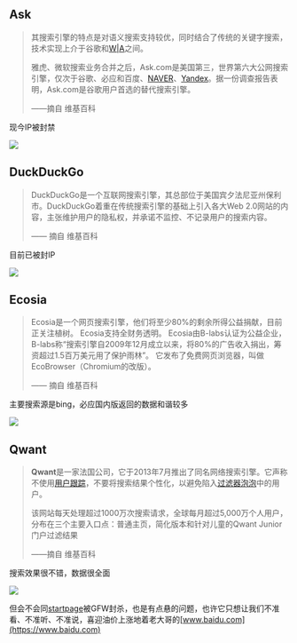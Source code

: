 ## Ask

> 其搜索引擎的特点是对语义搜索支持较优，同时结合了传统的关键字搜索，技术实现上介于谷歌和[W|A](https://zh.wikipedia.org/wiki/Wolfram_Alpha)之间。
>
> 雅虎、微软搜索业务合并之后，Ask.com是美国第三，世界第六大公网搜索引擎，仅次于谷歌、必应和百度、[NAVER](https://zh.wikipedia.org/wiki/NAVER)、[Yandex](https://zh.wikipedia.org/wiki/Yandex)。据一份调查报告表明，Ask.com是谷歌用户首选的替代搜索引擎。
>
> ——摘自 维基百科

现今IP被封禁

<!-- ![](https://ipfs.io/ipfs/QmY2qrPY83q7qU4KHPC2D4tynwgj3ikCnNmPtEHzXfa3SH?1.png) -->

![](https://i.postimg.cc/3xDQ39nS/2018-04-30-140950.png)

## DuckDuckGo

> DuckDuckGo是一个互联网搜索引擎，其总部位于美国宾夕法尼亚州保利市。DuckDuckGo着重在传统搜索引擎的基础上引入各大Web 2.0网站的内容，主张维护用户的隐私权，并承诺不监控、不记录用户的搜索内容。
>
>—— 摘自 维基百科

目前已被封IP

<!-- ![](http://ipfs.io/ipfs/QmUGinkyFHMaec77wF72s5qz9rh1YBJvzC4ZiMjY5XGjri?4.png) -->

![](https://i.postimg.cc/C5K9X4R4/2018-04-30-135848.png)

## Ecosia

> Ecosia是一个网页搜索引擎，他们将至少80%的剩余所得公益捐献，目前正关注植树。 Ecosia支持全财务透明。 Ecosia由B-labs认证为公益企业，B-labs称“搜索引擎自2009年12月成立以来，将80%的广告收入捐出，筹资超过1.5百万美元用了保护雨林”。 它发布了免费网页浏览器，叫做EcoBrowser（Chromium的改版）。
>
>—— 摘自 维基百科

主要搜索源是bing，必应国内版返回的数据和谐较多

<!-- ![](https://ipfs.io/ipfs/QmNQ5qgTaaT1A4q7cwqYinbvi3nzC4qaA4reEhZfnBaFGa?4.png) -->

![](https://i.postimg.cc/NFLPpfnJ/2018-04-28-210623.png)

## Qwant

> **Qwant**是一家法国公司，它于2013年7月推出了同名网络搜索引擎。它声称不使用[用户跟踪](https://en.wikipedia.org/wiki/Website_visitor_tracking)，不要将搜索结果个性化，以避免陷入[过滤器泡泡](https://en.wikipedia.org/wiki/Filter_bubble)中的用户。
>
> 该网站每天处理超过1000万次搜索请求，全球每月超过5,000万个人用户，分布在三个主要入口点：普通主页，简化版本和针对儿童的Qwant Junior门户过滤结果 
>
> ——摘自 维基百科

搜索效果很不错，数据很全面

<!-- ![](https://ipfs.io/ipfs/QmZbGQihNC8zKhBxFxNc7jWtF3qML4jfjXE7aCwozQRQPg?1.png) -->

![](https://i.postimg.cc/GhWSxRxK/2018-05-01-084517.png)

但会不会同[startpage](https://www.startpage.com/)被GFW封杀，也是有点悬的问题，也许它只想让我们不准看、不准听、不准说，喜迎油价上涨地着老大哥的[www.baidu.com](https://www.baidu.com)
